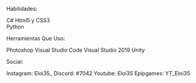 </Eloi35>


Habilidades: 

C# 
Html5 y CSS3  
Python 

Herramientas Que Uso:

Photoshop
Visual Studio Code
Visual Studio 2019
Unity

Social:

Instagram: Eloi35_
Discord: </Eloi35>#7042
Youtube: Eloi35
Epipgames: YT_Eloi35



